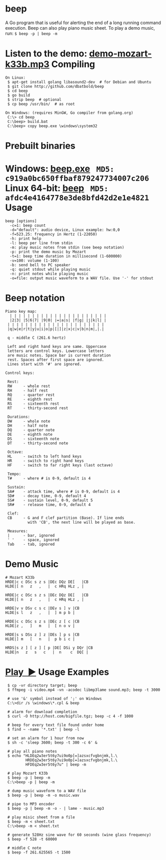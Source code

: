 beep
====

A Go program that is useful for alerting the end of a long running command execution.
Beep can also play piano music sheet. To play a demo music, run: ```$ beep -p | beep -m```

Listen to the demo: [demo-mozart-k33b.mp3](http://angiud.com/beep/demo-mozart-k33b.mp3)
Compiling
=========
```
On Linux:
 $ apt-get install golang libasound2-dev  # for Debian and Ubuntu
 $ git clone http://github.com/dbatbold/beep
 $ cd beep
 $ go build
 $ strip beep  # optional
 $ cp beep /usr/bin/  # as root

On Windows: (requires MinGW, Go compiler from golang.org)
 C:\> cd beep
 C:\beep> build.bat
 C:\beep> copy beep.exe \windows\system32
```
Prebuilt binaries
===============
 Windows: [beep.exe](http://angiud.com/beep/binary/windows/beep.exe) &nbsp; ```MD5: c919a0bc650ffbaf879247734007c206```<br>
 Linux 64-bit: [beep](http://angiud.com/beep/binary/linux/beep) &nbsp; ```MD5: afdc4e4164778e3de8bfd42d2e1e4821```
Usage
=====
```
beep [options]
  -c=1: beep count
  -d="default": audio device, Linux example: hw:0,0
  -f=523.25: frequency in Hertz (1-22050)
  -h: print help
  -l: beep per line from stdin
  -m: play music notes from stdin (see beep notation)
  -p: print the demo music by Mozart
  -t=1: beep time duration in millisecond (1-600000)
  -v=100: volume (1-100)
  -b: send bell to PC speaker
  -q: quiet stdout while playing music
  -n: print notes while playing music
  -o=file: output music waveform to a WAV file. Use '-' for stdout
```
Beep notation
=============
```
Piano key map:
  | | | | | | | | | | | | | | | | | | | | | | 
  |2|3| |5|6|7| |9|0| |=|a|s| |f|g| |j|k|l| |
 | | | | | | | | | | | | | | | | | | | | | | 
 |q|w|e|r|t|y|u|i|o|p|[|]|z|x|c|v|b|n|m|,|.|

 q - middle C (261.6 hertz)

 Left and right hand keys are same. Uppercase 
 letters are control keys. Lowercase letters
 are music notes. Space bar is current duration
 rest. Spaces after first space are ignored.
 Lines start with '#' are ignored.

Control keys:

 Rest:
 RW     - whole rest
 RH     - half rest
 RQ     - quarter rest
 RE     - eighth rest
 RS     - sixteenth rest
 RT     - thirty-second rest

 Durations:
 DW     - whole note
 DH     - half note
 DQ     - quarter note
 DE     - eighth note
 DS     - sixteenth note
 DT     - thirty-second note

 Octave:
 HL     - switch to left hand keys
 HR     - switch to right hand keys
 HF     - switch to far right keys (last octave)

 Tempo:
 T#     - where # is 0-9, default is 4

 Sustain:
 SA#    - attack time, where # is 0-9, default is 4
 SD#    - decay time, 0-9, default 4
 SS#    - sustain level, 0-9, default 5
 SR#    - release time, 0-9, default 4

 Clef:
 CB     - G and F clef partition (Base). If line ends
          with 'CB', the next line will be played as base.

 Measures:
 |      - bar, ignored
 ' '    - space, ignored
 Tab    - tab, ignored
```
Demo Music
==========
```
# Mozart K33b
HRDE|c c DSc s z s |DEc DQz DE[   |CB
HLDE|[ n   z   ,   |  c HRq HLz , |

HRDE|c c DSc s z s |DEc DQz DE[   |CB
HLDE|[ n   z   ,   |  c HRq HLz , |

HRDE|v v DSv c s c |DEv s ] v |CB
HLDE|s l   z   ,   |  ] m p b |

HRDE|c c DSc s z s |DEc z [ c |CB
HLDE|z ,   ]   m   |  [ n o v |

HRDE|s s DSs z ] z |DEs ] p s |CB
HLDE|] m   [   n   |  p b i c |

HRDS|s z ] [ z ] [ p |DE[ DSi y DQr |CB
HLDE|n   z   s   c   |  n    c  DQ[ |
```
[Play&nbsp; ▶](http://angiud.com/beep/demo-mozart-k33b.mp3)
Usage Examples
==============
```
 $ cp -vr directory target; beep
 $ ffmpeg -i video.mp4 -vn -acodec libmp3lame sound.mp3; beep -t 3000
 
 # use '&' symbol instead of ';' on Windows
 C:\>dir /s \windows\*.cpl & beep
 
 # alarm for download completion
 $ curl -O http://host.com/bigfile.tgz; beep -c 4 -f 1000
 
 # beep for every text file found under home
 $ find ~ -name '*.txt' | beep -l
 
 # set an alarm for 1 hour from now
 $ sh -c 'sleep 3600; beep -t 300 -c 6' &
 
 # play all piano notes
 $ echo "HLDEq2w3er5t6y7ui9o0p[=]azsxcfvgbnjmk,l.\
         HRDEq2w3er5t6y7ui9o0p[=]azsxcfvgbnjmk,l.\
         HFDEq2w3er5t6y7u" | beep -m
 
 # play Mozart K33b
 $ beep -p | beep -m
 C:\>beep -p | beep -m
 
 # dump music waveform to a WAV file
 $ beep -p | beep -m -o music.wav
 
 # pipe to MP3 encoder
 $ beep -p | beep -m -o - | lame - music.mp3
 
 # play misic sheet from a file
 $ beep -m < sheet.txt
 C:\>beep -m < sheet.txt

 # generate 528Hz sine wave for 60 seconds (wine glass frequency)
 $ beep -f 528 -t 60000
 
 # middle C note
 $ beep -f 261.625565 -t 1500
```
